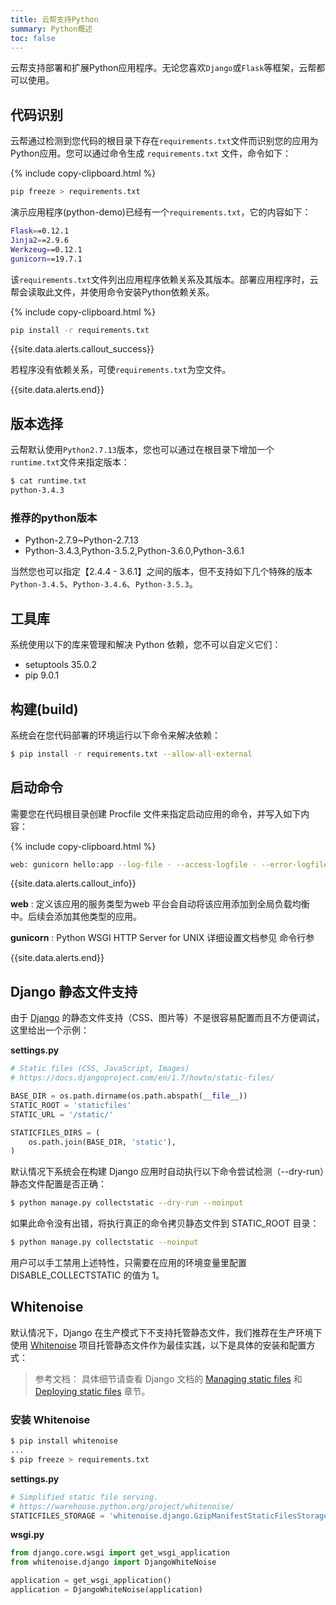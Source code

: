 ```yaml
---
title: 云帮支持Python
summary: Python概述
toc: false
---
```

<div id="toc"></div>

云帮支持部署和扩展Python应用程序。无论您喜欢`Django`或`Flask`等框架，云帮都可以使用。

## 代码识别

云帮通过检测到您代码的根目录下存在`requirements.txt`文件而识别您的应用为Python应用。您可以通过命令生成 `requirements.txt` 文件，命令如下：

{% include copy-clipboard.html %}

```bash
pip freeze > requirements.txt
```

演示应用程序(python-demo)已经有一个`requirements.txt`，它的内容如下：

```bash
Flask==0.12.1
Jinja2==2.9.6
Werkzeug==0.12.1
gunicorn==19.7.1
```

该`requirements.txt`文件列出应用程序依赖关系及其版本。部署应用程序时，云帮会读取此文件，并使用命令安装Python依赖关系。

{% include copy-clipboard.html %}

```bash
pip install -r requirements.txt
```

{{site.data.alerts.callout_success}}

若程序没有依赖关系，可使`requirements.txt`为空文件。

{{site.data.alerts.end}}

## 版本选择

云帮默认使用`Python2.7.13`版本，您也可以通过在根目录下增加一个 `runtime.txt`文件来指定版本：

```bash
$ cat runtime.txt
python-3.4.3
```

### 推荐的python版本

- Python-2.7.9~Python-2.7.13
- Python-3.4.3,Python-3.5.2,Python-3.6.0,Python-3.6.1

当然您也可以指定【2.4.4 - 3.6.1】之间的版本，但不支持如下几个特殊的版本`Python-3.4.5`、` Python-3.4.6 `、`Python-3.5.3`。

## 工具库

系统使用以下的库来管理和解决 Python 依赖，您不可以自定义它们：

- setuptools 35.0.2
- pip 9.0.1

## 构建(build)

系统会在您代码部署的环境运行以下命令来解决依赖：

```bash
$ pip install -r requirements.txt --allow-all-external
```

## 启动命令

需要您在代码根目录创建 Procfile 文件来指定启动应用的命令，并写入如下内容：

{% include copy-clipboard.html %}

```bash
web: gunicorn hello:app --log-file - --access-logfile - --error-logfile -
```

{{site.data.alerts.callout_info}}

**web** : 定义该应用的服务类型为web 平台会自动将该应用添加到全局负载均衡中。后续会添加其他类型的应用。

**gunicorn** : Python WSGI HTTP Server for UNIX 详细设置文档参见 命令行参

{{site.data.alerts.end}}

## Django 静态文件支持

由于 [Django](https://www.djangoproject.com/) 的静态文件支持（CSS、图片等）不是很容易配置而且不方便调试，这里给出一个示例：

**settings.py**

```python
# Static files (CSS, JavaScript, Images)
# https://docs.djangoproject.com/en/1.7/howto/static-files/

BASE_DIR = os.path.dirname(os.path.abspath(__file__))
STATIC_ROOT = 'staticfiles'
STATIC_URL = '/static/'

STATICFILES_DIRS = (
    os.path.join(BASE_DIR, 'static'),
)
```

默认情况下系统会在构建 Django 应用时自动执行以下命令尝试检测（--dry-run）静态文件配置是否正确：

```bash
$ python manage.py collectstatic --dry-run --noinput
```

如果此命令没有出错，将执行真正的命令拷贝静态文件到 STATIC_ROOT 目录：

```bash
$ python manage.py collectstatic --noinput
```

用户可以手工禁用上述特性，只需要在应用的环境变量里配置 DISABLE_COLLECTSTATIC 的值为 1。

## Whitenoise

默认情况下，Django 在生产模式下不支持托管静态文件，我们推荐在生产环境下使用 [Whitenoise](https://pypi.io/project/whitenoise/)
项目托管静态文件作为最佳实践，以下是具体的安装和配置方式：

> 参考文档： 具体细节请查看 Django 文档的 [Managing static files](https://docs.djangoproject.com/en/1.7/howto/static-files/) 和[Deploying static files](https://docs.djangoproject.com/en/1.7/howto/static-files/) 章节。

### 安装 Whitenoise

```bash
$ pip install whitenoise
...
$ pip freeze > requirements.txt
```

**settings.py**

```python
# Simplified static file serving.
# https://warehouse.python.org/project/whitenoise/
STATICFILES_STORAGE = 'whitenoise.django.GzipManifestStaticFilesStorage'
```

**wsgi.py**

```python
from django.core.wsgi import get_wsgi_application
from whitenoise.django import DjangoWhiteNoise

application = get_wsgi_application()
application = DjangoWhiteNoise(application)
```